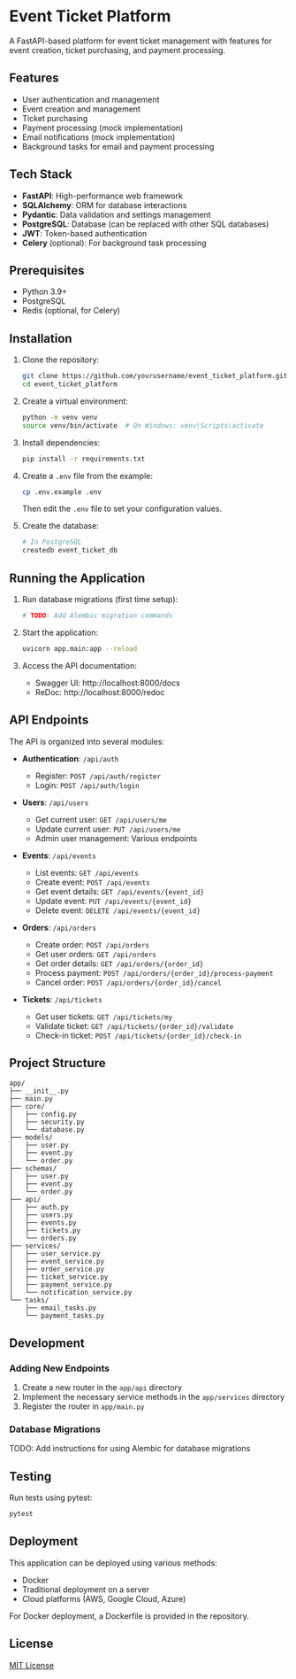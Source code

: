 # Event Ticket Platform

A FastAPI-based platform for event ticket management with features for event creation, ticket purchasing, and payment processing.

## Features

- User authentication and management
- Event creation and management
- Ticket purchasing
- Payment processing (mock implementation)
- Email notifications (mock implementation)
- Background tasks for email and payment processing

## Tech Stack

- **FastAPI**: High-performance web framework
- **SQLAlchemy**: ORM for database interactions
- **Pydantic**: Data validation and settings management
- **PostgreSQL**: Database (can be replaced with other SQL databases)
- **JWT**: Token-based authentication
- **Celery** (optional): For background task processing

## Prerequisites

- Python 3.9+
- PostgreSQL
- Redis (optional, for Celery)

## Installation

1. Clone the repository:
   ```bash
   git clone https://github.com/yourusername/event_ticket_platform.git
   cd event_ticket_platform
   ```

2. Create a virtual environment:
   ```bash
   python -m venv venv
   source venv/bin/activate  # On Windows: venv\Scripts\activate
   ```

3. Install dependencies:
   ```bash
   pip install -r requirements.txt
   ```

4. Create a `.env` file from the example:
   ```bash
   cp .env.example .env
   ```
   Then edit the `.env` file to set your configuration values.

5. Create the database:
   ```bash
   # In PostgreSQL
   createdb event_ticket_db
   ```

## Running the Application

1. Run database migrations (first time setup):
   ```bash
   # TODO: Add Alembic migration commands
   ```

2. Start the application:
   ```bash
   uvicorn app.main:app --reload
   ```

3. Access the API documentation:
   - Swagger UI: http://localhost:8000/docs
   - ReDoc: http://localhost:8000/redoc

## API Endpoints

The API is organized into several modules:

- **Authentication**: `/api/auth`
  - Register: `POST /api/auth/register`
  - Login: `POST /api/auth/login`

- **Users**: `/api/users`
  - Get current user: `GET /api/users/me`
  - Update current user: `PUT /api/users/me`
  - Admin user management: Various endpoints

- **Events**: `/api/events`
  - List events: `GET /api/events`
  - Create event: `POST /api/events`
  - Get event details: `GET /api/events/{event_id}`
  - Update event: `PUT /api/events/{event_id}`
  - Delete event: `DELETE /api/events/{event_id}`

- **Orders**: `/api/orders`
  - Create order: `POST /api/orders`
  - Get user orders: `GET /api/orders`
  - Get order details: `GET /api/orders/{order_id}`
  - Process payment: `POST /api/orders/{order_id}/process-payment`
  - Cancel order: `POST /api/orders/{order_id}/cancel`

- **Tickets**: `/api/tickets`
  - Get user tickets: `GET /api/tickets/my`
  - Validate ticket: `GET /api/tickets/{order_id}/validate`
  - Check-in ticket: `POST /api/tickets/{order_id}/check-in`

## Project Structure

```
app/
├── __init__.py
├── main.py
├── core/
│   ├── config.py
│   ├── security.py
│   └── database.py
├── models/
│   ├── user.py
│   ├── event.py
│   └── order.py
├── schemas/
│   ├── user.py
│   ├── event.py
│   └── order.py
├── api/
│   ├── auth.py
│   ├── users.py
│   ├── events.py
│   ├── tickets.py
│   └── orders.py
├── services/
│   ├── user_service.py
│   ├── event_service.py
│   ├── order_service.py
│   ├── ticket_service.py
│   ├── payment_service.py
│   └── notification_service.py
└── tasks/
    ├── email_tasks.py
    └── payment_tasks.py
```

## Development

### Adding New Endpoints

1. Create a new router in the `app/api` directory
2. Implement the necessary service methods in the `app/services` directory
3. Register the router in `app/main.py`

### Database Migrations

TODO: Add instructions for using Alembic for database migrations

## Testing

Run tests using pytest:

```bash
pytest
```

## Deployment

This application can be deployed using various methods:

- Docker
- Traditional deployment on a server
- Cloud platforms (AWS, Google Cloud, Azure)

For Docker deployment, a Dockerfile is provided in the repository.

## License

[MIT License](LICENSE)


